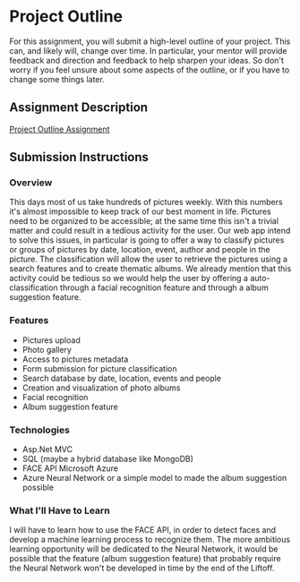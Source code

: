 # Project Outline
For this assignment, you will submit a high-level outline of your project. This can, and likely will, change over time. In particular, your mentor will provide feedback and direction and feedback to help sharpen your ideas. So don't worry if you feel unsure about some aspects of the outline, or if you have to change some things later.

## Assignment Description
[Project Outline Assignment](https://education.launchcode.org/liftoff/assignments/project-outline/)

## Submission Instructions

### Overview
This days most of us take hundreds of pictures weekly. With this numbers it's almost impossible to keep track of our best moment in life. Pictures need to be organized to be accessible; at the same time this isn't a trivial matter and could result in a tedious activity for the user.
Our web app intend to solve this issues, in particular is going to offer a way to classify pictures or groups of pictures by date, location, event, author and people in the picture. The classification will allow the user to retrieve the pictures using a search features and to create thematic albums. We already mention that this activity could be tedious so we would help the user by offering a auto-classification through a facial recognition feature and through a album suggestion feature.

### Features
* Pictures upload
* Photo gallery
* Access to pictures metadata
* Form submission for picture classification
* Search database by date, location, events and people
* Creation and visualization of photo albums
* Facial recognition
* Album suggestion feature

### Technologies
* Asp.Net MVC
* SQL (maybe a hybrid database like MongoDB)
* FACE API Microsoft Azure
* Azure Neural Network or a simple model to made the album suggestion possible

### What I'll Have to Learn
I will have to learn how to use the FACE API, in order to detect faces and develop a machine learning process to recognize them.  The more ambitious learning opportunity will be dedicated to the Neural Network, it would be possible that the feature (album suggestion feature) that probably require the Neural Network won't be developed in time by the end of the Liftoff.
